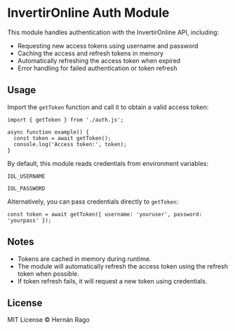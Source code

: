 # InvertirOnline Auth Module

This module handles authentication with the InvertirOnline API, including:

- Requesting new access tokens using username and password
- Caching the access and refresh tokens in memory
- Automatically refreshing the access token when expired
- Error handling for failed authentication or token refresh

## Usage

Import the `getToken` function and call it to obtain a valid access token:

    import { getToken } from './auth.js';

    async function example() {
      const token = await getToken();
      console.log('Access token:', token);
    }

By default, this module reads credentials from environment variables:

    IOL_USERNAME

    IOL_PASSWORD

Alternatively, you can pass credentials directly to `getToken`:

    const token = await getToken({ username: 'youruser', password: 'yourpass' });

## Notes

- Tokens are cached in memory during runtime.
- The module will automatically refresh the access token using the refresh token when possible.
- If token refresh fails, it will request a new token using credentials.

## License

MIT License © Hernán Rago
